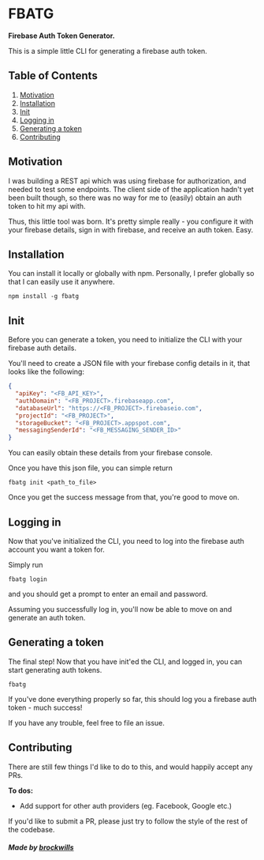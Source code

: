 # FBATG

**Firebase Auth Token Generator.**

This is a simple little CLI for generating a firebase auth token.

## Table of Contents

  1. [Motivation](#motivation)
  2. [Installation](#installation)
  3. [Init](#init)
  4. [Logging in](#logging-in)
  5. [Generating a token](#generating-a-token)
  6. [Contributing](#contributing)

## Motivation

I was building a REST api which was using firebase for authorization, and needed to test some endpoints. The client side of the application hadn't yet been built though, so there was no way for me to (easily) obtain an auth token to hit my api with.

Thus, this little tool was born. It's pretty simple really - you configure it with your firebase details, sign in with firebase, and receive an auth token. Easy.

## Installation

You can install it locally or globally with npm. Personally, I prefer globally so that I can easily use it anywhere.

```shell
npm install -g fbatg
```

## Init

Before you can generate a token, you need to initialize the CLI with your firebase auth details.

You'll need to create a JSON file with your firebase config details in it, that looks like the following:

```json
{
  "apiKey": "<FB_API_KEY>",
  "authDomain": "<FB_PROJECT>.firebaseapp.com",
  "databaseUrl": "https://<FB_PROJECT>.firebaseio.com",
  "projectId": "<FB_PROJECT>",
  "storageBucket": "<FB_PROJECT>.appspot.com",
  "messagingSenderId": "<FB_MESSAGING_SENDER_ID>"
}
```

You can easily obtain these details from your firebase console.

Once you have this json file, you can simple return

```shell
fbatg init <path_to_file>
```

Once you get the success message from that, you're good to move on.

## Logging in

Now that you've initialized the CLI, you need to log into the firebase auth account you want a token for.

Simply run

```shell
fbatg login
```

and you should get a prompt to enter an email and password.

Assuming you successfully log in, you'll now be able to move on and generate an auth token.

## Generating a token

The final step! Now that you have init'ed the CLI, and logged in, you can start generating auth tokens.

```shell
fbatg
```

If you've done everything properly so far, this should log you a firebase auth token - much success!

If you have any trouble, feel free to file an issue.

## Contributing

There are still few things I'd like to do to this, and would happily accept any PRs.

**To dos:**
- Add support for other auth providers (eg. Facebook, Google etc.)

If you'd like to submit a PR, please just try to follow the style of the rest of the codebase.

##### Made by [brockwills](http://brockwills.com)
